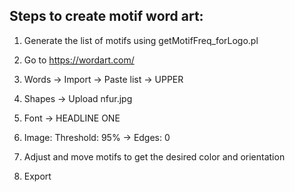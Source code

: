 ## Steps to create motif word art:

1. Generate the list of motifs using getMotifFreq_forLogo.pl

2. Go to https://wordart.com/

3. Words -> Import -> Paste list -> UPPER

4. Shapes -> Upload nfur.jpg

5. Font -> HEADLINE ONE

6. Image: Threshold: 95% -> Edges: 0

7. Adjust and move motifs to get the desired color and orientation

8. Export

